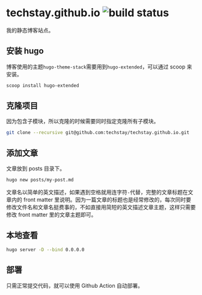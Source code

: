 # techstay.github.io ![build status](https://github.com/techstay/techstay.github.io/actions/workflows/gh-pages.yml/badge.svg)

我的静态博客站点。

## 安装 hugo

博客使用的主题`hugo-theme-stack`需要用到`hugo-extended`，可以通过 scoop 来安装。

```sh
scoop install hugo-extended
```

## 克隆项目

因为包含子模块，所以克隆的时候需要同时指定克隆所有子模块。

```sh
git clone --recursive git@github.com:techstay/techstay.github.io.git
```

## 添加文章

文章放到 posts 目录下。

```sh
hugo new posts/my-post.md
```

文章名以简单的英文描述，如果遇到空格就用连字符`-`代替，完整的文章标题在文章内的 front matter 里说明。因为一篇文章的标题也是经常修改的，每次同时要修改文件名和文章名挺费事的，不如直接用简短的英文描述文章主题，这样只需要修改 front matter 里的文章主题即可。

## 本地查看

```sh
hugo server -D --bind 0.0.0.0
```

## 部署

只需正常提交代码，就可以使用 Github Action 自动部署。
